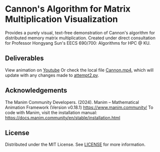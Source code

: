 # Cannon's Algorithm for Matrix Multiplication Visualization

Provides a purely visual, text-free demonstration of Cannon's algorithm for distributed memory matrix multiplication. Created under direct consultation for Professor Hongyang Sun's EECS 690/700: Algorithms for HPC @ KU. 

## Deliverables
View animation on [Youtube]([www.youtube.com](https://youtu.be/MRqcUdIfZno))
Or check the local file [Cannon.mp4](media/videos/attempt2/1080p60/Cannon.mp4), which will update with any changes made to [attempt2.py](attempt2.py).

## Acknowledgements 
The Manim Community Developers. (2024). Manim – Mathematical Animation Framework (Version v0.18.1) https://www.manim.community/
To code with Manim, visit the installation manual: https://docs.manim.community/en/stable/installation.html

## License

Distributed under the MIT License. See [LICENSE](LICENSE.md) for more information.

